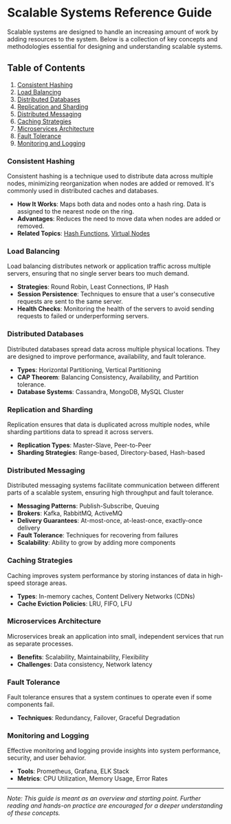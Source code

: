 # Scalable Systems Reference Guide

Scalable systems are designed to handle an increasing amount of work by adding resources to the system. Below is a collection of key concepts and methodologies essential for designing and understanding scalable systems.

## Table of Contents

1. [Consistent Hashing](#consistent-hashing)
2. [Load Balancing](#load-balancing)
3. [Distributed Databases](#distributed-databases)
4. [Replication and Sharding](#replication-and-sharding)
5. [Distributed Messaging](#distributed-messaging)
6. [Caching Strategies](#caching-strategies)
7. [Microservices Architecture](#microservices-architecture)
8. [Fault Tolerance](#fault-tolerance)
9. [Monitoring and Logging](#monitoring-and-logging)

### Consistent Hashing

Consistent hashing is a technique used to distribute data across multiple nodes, minimizing reorganization when nodes are added or removed. It's commonly used in distributed caches and databases.

- **How It Works**: Maps both data and nodes onto a hash ring. Data is assigned to the nearest node on the ring.
- **Advantages**: Reduces the need to move data when nodes are added or removed.
- **Related Topics**: [Hash Functions](#), [Virtual Nodes](#)

### Load Balancing

Load balancing distributes network or application traffic across multiple servers, ensuring that no single server bears too much demand.

- **Strategies**: Round Robin, Least Connections, IP Hash
- **Session Persistence**: Techniques to ensure that a user's consecutive requests are sent to the same server.
- **Health Checks**: Monitoring the health of the servers to avoid sending requests to failed or underperforming servers.

### Distributed Databases

Distributed databases spread data across multiple physical locations. They are designed to improve performance, availability, and fault tolerance.

- **Types**: Horizontal Partitioning, Vertical Partitioning
- **CAP Theorem**: Balancing Consistency, Availability, and Partition tolerance.
- **Database Systems**: Cassandra, MongoDB, MySQL Cluster

### Replication and Sharding

Replication ensures that data is duplicated across multiple nodes, while sharding partitions data to spread it across servers.

- **Replication Types**: Master-Slave, Peer-to-Peer
- **Sharding Strategies**: Range-based, Directory-based, Hash-based

### Distributed Messaging

Distributed messaging systems facilitate communication between different parts of a scalable system, ensuring high throughput and fault tolerance.

- **Messaging Patterns**: Publish-Subscribe, Queuing
- **Brokers**: Kafka, RabbitMQ, ActiveMQ
- **Delivery Guarantees**: At-most-once, at-least-once, exactly-once delivery
- **Fault Tolerance**: Techniques for recovering from failures
- **Scalability**: Ability to grow by adding more components

### Caching Strategies

Caching improves system performance by storing instances of data in high-speed storage areas.

- **Types**: In-memory caches, Content Delivery Networks (CDNs)
- **Cache Eviction Policies**: LRU, FIFO, LFU

### Microservices Architecture

Microservices break an application into small, independent services that run as separate processes.

- **Benefits**: Scalability, Maintainability, Flexibility
- **Challenges**: Data consistency, Network latency

### Fault Tolerance

Fault tolerance ensures that a system continues to operate even if some components fail.

- **Techniques**: Redundancy, Failover, Graceful Degradation

### Monitoring and Logging

Effective monitoring and logging provide insights into system performance, security, and user behavior.

- **Tools**: Prometheus, Grafana, ELK Stack
- **Metrics**: CPU Utilization, Memory Usage, Error Rates

---

*Note: This guide is meant as an overview and starting point. Further reading and hands-on practice are encouraged for a deeper understanding of these concepts.*

